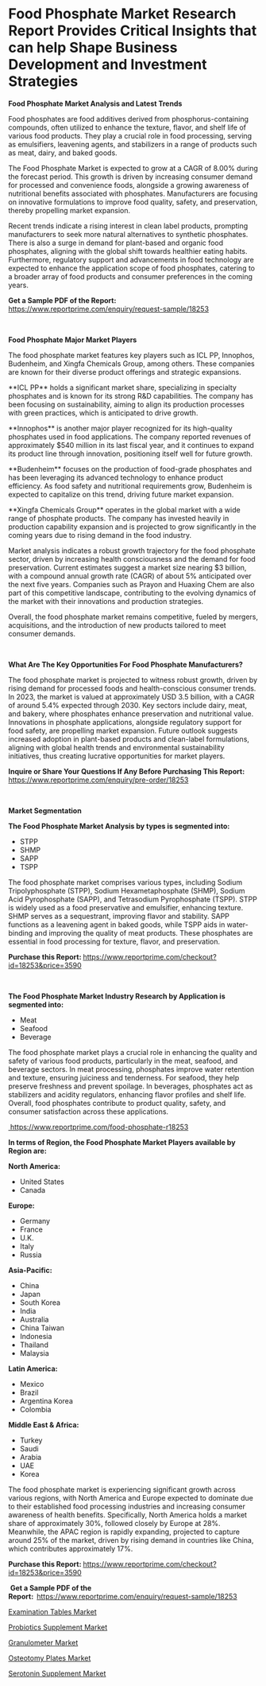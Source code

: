 <p><h1>Food Phosphate Market Research Report Provides Critical Insights that can help Shape Business Development and Investment Strategies</h1></p><p><strong>Food Phosphate Market Analysis and Latest Trends</strong></p>
<p><p>Food phosphates are food additives derived from phosphorus-containing compounds, often utilized to enhance the texture, flavor, and shelf life of various food products. They play a crucial role in food processing, serving as emulsifiers, leavening agents, and stabilizers in a range of products such as meat, dairy, and baked goods.</p><p>The Food Phosphate Market is expected to grow at a CAGR of 8.00% during the forecast period. This growth is driven by increasing consumer demand for processed and convenience foods, alongside a growing awareness of nutritional benefits associated with phosphates. Manufacturers are focusing on innovative formulations to improve food quality, safety, and preservation, thereby propelling market expansion.</p><p>Recent trends indicate a rising interest in clean label products, prompting manufacturers to seek more natural alternatives to synthetic phosphates. There is also a surge in demand for plant-based and organic food phosphates, aligning with the global shift towards healthier eating habits. Furthermore, regulatory support and advancements in food technology are expected to enhance the application scope of food phosphates, catering to a broader array of food products and consumer preferences in the coming years.</p></p>
<p><strong>Get a Sample PDF of the Report:&nbsp;</strong> <a href="https://www.reportprime.com/enquiry/request-sample/18253?utm_campaign=99&utm_medium=2&utm_source=Github&utm_content=ia&utm_term=21112024&utm_id=food-phosphate">https://www.reportprime.com/enquiry/request-sample/18253</a></p>
<p>&nbsp;</p>
<p><strong>Food Phosphate Major Market Players</strong></p>
<p><p>The food phosphate market features key players such as ICL PP, Innophos, Budenheim, and Xingfa Chemicals Group, among others. These companies are known for their diverse product offerings and strategic expansions. </p><p>**ICL PP** holds a significant market share, specializing in specialty phosphates and is known for its strong R&D capabilities. The company has been focusing on sustainability, aiming to align its production processes with green practices, which is anticipated to drive growth.</p><p>**Innophos** is another major player recognized for its high-quality phosphates used in food applications. The company reported revenues of approximately $540 million in its last fiscal year, and it continues to expand its product line through innovation, positioning itself well for future growth.</p><p>**Budenheim** focuses on the production of food-grade phosphates and has been leveraging its advanced technology to enhance product efficiency. As food safety and nutritional requirements grow, Budenheim is expected to capitalize on this trend, driving future market expansion.</p><p>**Xingfa Chemicals Group** operates in the global market with a wide range of phosphate products. The company has invested heavily in production capability expansion and is projected to grow significantly in the coming years due to rising demand in the food industry.</p><p>Market analysis indicates a robust growth trajectory for the food phosphate sector, driven by increasing health consciousness and the demand for food preservation. Current estimates suggest a market size nearing $3 billion, with a compound annual growth rate (CAGR) of about 5% anticipated over the next five years. Companies such as Prayon and Huaxing Chem are also part of this competitive landscape, contributing to the evolving dynamics of the market with their innovations and production strategies.</p><p>Overall, the food phosphate market remains competitive, fueled by mergers, acquisitions, and the introduction of new products tailored to meet consumer demands.</p></p>
<p>&nbsp;</p>
<p><strong>What Are The Key Opportunities For Food Phosphate Manufacturers?</strong></p>
<p><p>The food phosphate market is projected to witness robust growth, driven by rising demand for processed foods and health-conscious consumer trends. In 2023, the market is valued at approximately USD 3.5 billion, with a CAGR of around 5.4% expected through 2030. Key sectors include dairy, meat, and bakery, where phosphates enhance preservation and nutritional value. Innovations in phosphate applications, alongside regulatory support for food safety, are propelling market expansion. Future outlook suggests increased adoption in plant-based products and clean-label formulations, aligning with global health trends and environmental sustainability initiatives, thus creating lucrative opportunities for market players.</p></p>
<p><strong>Inquire or Share Your Questions If Any Before Purchasing This Report:</strong> <a href="https://www.reportprime.com/enquiry/pre-order/18253?utm_campaign=99&utm_medium=2&utm_source=Github&utm_content=ia&utm_term=21112024&utm_id=food-phosphate">https://www.reportprime.com/enquiry/pre-order/18253</a></p>
<p>&nbsp;</p>
<p><strong>Market Segmentation</strong></p>
<p><strong>The Food Phosphate Market Analysis by types is segmented into:</strong></p>
<p><ul><li>STPP</li><li>SHMP</li><li>SAPP</li><li>TSPP</li></ul></p>
<p><p>The food phosphate market comprises various types, including Sodium Tripolyphosphate (STPP), Sodium Hexametaphosphate (SHMP), Sodium Acid Pyrophosphate (SAPP), and Tetrasodium Pyrophosphate (TSPP). STPP is widely used as a food preservative and emulsifier, enhancing texture. SHMP serves as a sequestrant, improving flavor and stability. SAPP functions as a leavening agent in baked goods, while TSPP aids in water-binding and improving the quality of meat products. These phosphates are essential in food processing for texture, flavor, and preservation.</p></p>
<p><strong>Purchase this Report:&nbsp;</strong><a href="https://www.reportprime.com/checkout?id=18253&price=3590&utm_campaign=99&utm_medium=2&utm_source=Github&utm_content=ia&utm_term=21112024&utm_id=food-phosphate">https://www.reportprime.com/checkout?id=18253&price=3590</a></p>
<p>&nbsp;</p>
<p><strong>The Food Phosphate Market Industry Research by Application is segmented into:</strong></p>
<p><ul><li>Meat</li><li>Seafood</li><li>Beverage</li></ul></p>
<p><p>The food phosphate market plays a crucial role in enhancing the quality and safety of various food products, particularly in the meat, seafood, and beverage sectors. In meat processing, phosphates improve water retention and texture, ensuring juiciness and tenderness. For seafood, they help preserve freshness and prevent spoilage. In beverages, phosphates act as stabilizers and acidity regulators, enhancing flavor profiles and shelf life. Overall, food phosphates contribute to product quality, safety, and consumer satisfaction across these applications.</p></p>
<p><a href="https://www.reportprime.com/food-phosphate-r18253?utm_campaign=99&utm_medium=2&utm_source=Github&utm_content=ia&utm_term=21112024&utm_id=food-phosphate">&nbsp;https://www.reportprime.com/food-phosphate-r18253</a></p>
<p><strong>In terms of Region, the Food Phosphate Market Players available by Region are:</strong></p>
<p>
    <p> <strong> North America: </strong>
        <ul>
            <li>United States</li>
            <li>Canada</li>
        </ul>
        </p> 
    <p> <strong> Europe: </strong>
        <ul>
            <li>Germany</li>
            <li>France</li>
            <li>U.K.</li>
            <li>Italy</li>
            <li>Russia</li>
        </ul>
        </p> 
    <p> <strong> Asia-Pacific: </strong>
        <ul>
            <li>China</li>
            <li>Japan</li>
            <li>South Korea</li>
            <li>India</li>
            <li>Australia</li>
            <li>China Taiwan</li>
            <li>Indonesia</li>
            <li>Thailand</li>
            <li>Malaysia</li>
        </ul>
        </p> 
    <p> <strong> Latin America: </strong>
        <ul>
            <li>Mexico</li>
            <li>Brazil</li>
            <li>Argentina Korea</li>
            <li>Colombia</li>
        </ul>
        </p> 
    <p> <strong> Middle East & Africa: </strong>
        <ul>
            <li>Turkey</li>
            <li>Saudi</li>
            <li>Arabia</li>
            <li>UAE</li>
            <li>Korea</li>
        </ul>
    </p>
    </p>
<p><p>The food phosphate market is experiencing significant growth across various regions, with North America and Europe expected to dominate due to their established food processing industries and increasing consumer awareness of health benefits. Specifically, North America holds a market share of approximately 30%, followed closely by Europe at 28%. Meanwhile, the APAC region is rapidly expanding, projected to capture around 25% of the market, driven by rising demand in countries like China, which contributes approximately 17%.</p></p>
<p><strong>Purchase this Report: </strong><a href="https://www.reportprime.com/checkout?id=18253&price=3590&utm_campaign=99&utm_medium=2&utm_source=Github&utm_content=ia&utm_term=21112024&utm_id=food-phosphate">https://www.reportprime.com/checkout?id=18253&price=3590</a></p>
<p>&nbsp;<strong>Get a Sample PDF of the Report:&nbsp;&nbsp;</strong><a href="https://www.reportprime.com/enquiry/request-sample/18253?utm_campaign=99&utm_medium=2&utm_source=Github&utm_content=ia&utm_term=21112024&utm_id=food-phosphate">https://www.reportprime.com/enquiry/request-sample/18253</a></p>
<p><strong></strong></p>
<p><p><a href="https://www.linkedin.com/pulse/market-study-global-examination-tables-2024-2031-size-revenue-a0gye?utm_campaign=99&utm_medium=2&utm_source=Github&utm_content=ia&utm_term=21112024&utm_id=food-phosphate">Examination Tables Market</a></p><p><a href="https://issuu.com/reportprime-2/docs/probiotics-supplement-market-size-2_7bd18d44f9e33c?utm_campaign=99&utm_medium=2&utm_source=Github&utm_content=ia&utm_term=21112024&utm_id=food-phosphate">Probiotics Supplement Market</a></p><p><a href="https://www.linkedin.com/pulse/extensive-study-global-granulometer-market-share-growth-axkfc?utm_campaign=99&utm_medium=2&utm_source=Github&utm_content=ia&utm_term=21112024&utm_id=food-phosphate">Granulometer Market</a></p><p><a href="https://www.linkedin.com/pulse/immense-growth-osteotomy-plates-market-projected-2024-2031-dq82e?utm_campaign=99&utm_medium=2&utm_source=Github&utm_content=ia&utm_term=21112024&utm_id=food-phosphate">Osteotomy Plates Market</a></p><p><a href="https://issuu.com/reportprime-2/docs/serotonin-supplement-market-size-20_fd13d1872bfc4c?utm_campaign=99&utm_medium=2&utm_source=Github&utm_content=ia&utm_term=21112024&utm_id=food-phosphate">Serotonin Supplement Market</a></p></p>